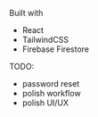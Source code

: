 Built with

- React
- TailwindCSS
- Firebase Firestore

TODO:

- password reset
- polish workflow
- polish UI/UX
